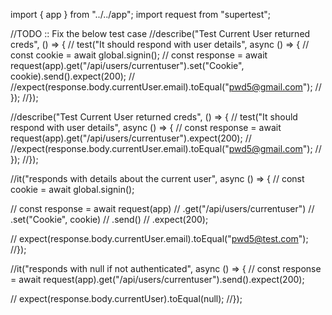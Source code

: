 import { app } from "../../app";
import request from "supertest";

//TODO :: Fix the below test case
//describe("Test Current User returned creds", () => {
//	test("It should respond with user details", async () => {
//		const cookie = await global.signin();
//		const response = await request(app).get("/api/users/currentuser").set("Cookie", cookie).send().expect(200);
//		//expect(response.body.currentUser.email).toEqual("pwd5@gmail.com");
//	});
//});

//describe("Test Current User returned creds", () => {
//	test("It should respond with user details", async () => {
//		const response = await request(app).get("/api/users/currentuser").expect(200);
//		//expect(response.body.currentUser.email).toEqual("pwd5@gmail.com");
//	});
//});

//it("responds with details about the current user", async () => {
//	const cookie = await global.signin();

//	const response = await request(app)
//		.get("/api/users/currentuser")
//		.set("Cookie", cookie)
//		.send()
//		.expect(200);

//	expect(response.body.currentUser.email).toEqual("pwd5@test.com");
//});

//it("responds with null if not authenticated", async () => {
//	const response = await request(app).get("/api/users/currentuser").send().expect(200);

//	expect(response.body.currentUser).toEqual(null);
//});
